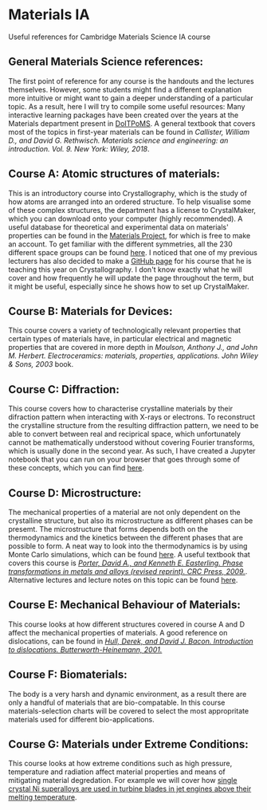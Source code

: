 # Materials IA
Useful references for Cambridge Materials Science IA course

## General Materials Science references:

The first point of reference for any course is the handouts and the lectures themselves. However, some students might find a different explanation more intuitive or might want to gain a deeper understanding of a particular topic. As a result, here I will try to compile some useful resources:
Many interactive learning packages have been created over the years at the Materials department present in [DoITPoMS](https://www.doitpoms.ac.uk/).
A general textbook that covers most of the topics in first-year materials can be found in *Callister, William D., and David G. Rethwisch. Materials science and engineering: an introduction. Vol. 9. New York: Wiley, 2018*.

## Course A: Atomic structures of materials:

This is an introductory course into Crystallography, which is the study of how atoms are arranged into an ordered structure.
To help visualise some of these complex structures, the department has a license to CrystalMaker, which you can download onto your computer (highly recommended).
A useful database for theoretical and experimental data on materials' properties can be found in the [Materials Project](https://materialsproject.org/), for which is free to make an account.
To get familiar with the different symmetries, all the 230 different space groups can be found [here](http://img.chem.ucl.ac.uk/sgp/mainmenu.htm).
I noticed that one of my previous lecturers has also decided to make a [GitHub page](https://github.com/aronwalsh/Crystallography) for his course that he is teaching this year on Crystallography. I don't know exactly what he will cover and how frequently he will update the page throughout the term, but it might be useful, especially since he shows how to set up CrystalMaker.

## Course B: Materials for Devices:

This course covers a variety of technologically relevant properties that certain types of materials have, in particular electrical and magnetic properties that are covered in more depth in *Moulson, Anthony J., and John M. Herbert. Electroceramics: materials, properties, applications. John Wiley & Sons, 2003* book.

## Course C: Diffraction:

This course covers how to characterise crystalline materials by their difraction pattern when interacting with X-rays or electrons. 
To reconstruct the crystalline structure from the resulting diffraction pattern, we need to be able to convert between real and reciprical space, which unfortunately cannot be mathematically understood without covering Fourier transforms, which is usually done in the second year. As such, I have created a Jupyter notebook that you can run on your browser that goes through some of these concepts, which you can find [here](https://colab.research.google.com/github/Gio-A-Oakes/Materials_IA/blob/main/Jupyter_notebooks/Reciprical%20space.ipynb#scrollTo=lp80hNY4pkmA).

## Course D: Microstructure:

The mechanical properties of a material are not only dependent on the crystalline structure, but also its microstructure as different phases can be presemt.
The microstructure that forms depends both on the thermodynamics and the kinetics between the different phases that are possible to form.
A neat way to look into the thermodynamics is by using Monte Carlo simulations, which can be found [here](https://colab.research.google.com/github/Gio-A-Oakes/Materials_IA/blob/main/Jupyter_notebooks/Gmix.ipynb#scrollTo=tKUsb58oBp18).
A useful textbook that covers this course is [*Porter, David A., and Kenneth E. Easterling. Phase transformations in metals and alloys (revised reprint). CRC Press, 2009.*](https://ezp.lib.cam.ac.uk/login?url=https://search.ebscohost.com/login.aspx?direct=true&db=nlebk&AN=1763501&site=ehost-live&scope=site).
Alternative lectures and lecture notes on this topic can be found [here](https://dyedavid.com/mse104/).

## Course E: Mechanical Behaviour of Materials:

This course looks at how different structures covered in course A and D affect the mechanical properties of materials.
A good reference on dislocations, can be found in [*Hull, Derek, and David J. Bacon. Introduction to dislocations. Butterworth-Heinemann, 2001.*
](https://idiscover.lib.cam.ac.uk/permalink/f/t9gok8/44CAM_ALMA51621314410003606)

## Course F: Biomaterials:

The body is a very harsh and dynamic environment, as a result there are only a handful of materials that are bio-compatable. In this course materials-selection charts will be covered to select the most appropritate materials used for different bio-applications.

## Course G: Materials under Extreme Conditions:

This course looks at how extreme conditions such as high pressure, temperature and radiation affect material properties and means of mitigating material degredation. For example we will cover how [single crystal Ni superalloys are used in turbine blades in jet engines above their melting temperature](https://www.youtube.com/watch?v=aFRdp1Js9Kc). 
